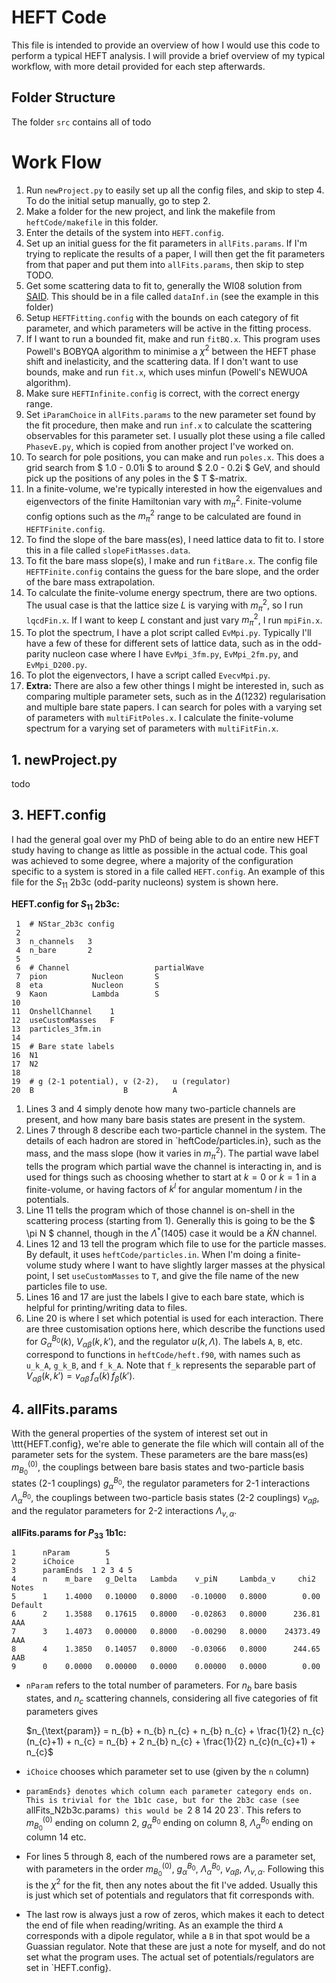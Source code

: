 # HEFT Code
This file is intended to provide an overview of how I would use this code to perform a typical HEFT analysis.
I will provide a brief overview of my typical workflow, with more detail provided for each step afterwards.

## Folder Structure
The folder `src` contains all of todo

# Work Flow
1. Run `newProject.py` to easily set up all the config files, and skip to step 4.
To do the initial setup manually, go to step 2.
2. Make a folder for the new project, and link the makefile from `heftCode/makefile` in this folder.
3. Enter the details of the system into `HEFT.config`.
4. Set up an initial guess for the fit parameters in `allFits.params`.
   If I'm trying to replicate the results of a paper, I will then get the fit parameters from that paper and put them into `allFits.params`, then skip to step TODO.
5. Get some scattering data to fit to, generally the WI08 solution from [SAID](https://gwdac.phys.gwu.edu/).
   This should be in a file called `dataInf.in` (see the example in this folder)
6. Setup `HEFTFitting.config` with the bounds on each category of fit parameter, and which parameters will be active in the fitting process.
7. If I want to run a bounded fit, make and run `fitBQ.x`.
   This program uses Powell's BOBYQA algorithm to minimise a $\chi^2$ between the HEFT phase shift and inelasticity, and the scattering data.
   If I don't want to use bounds, make and run `fit.x`, which uses minfun (Powell's NEWUOA algorithm).
8. Make sure `HEFTInfinite.config` is correct, with the correct energy range.
9. Set `iParamChoice` in `allFits.params` to the new parameter set found by the fit procedure, then make and run `inf.x` to calculate the scattering observables for this parameter set.
   I usually plot these using a file called `PhasevE.py`, which is copied from another project I've worked on.
10. To search for pole positions, you can make and run `poles.x`.
	This does a grid search from $ 1.0 - 0.01i $ to around $ 2.0 - 0.2i $ GeV, and should pick up the positions of any poles in the $ T $-matrix.
11. In a finite-volume, we're typically interested in how the eigenvalues and eigenvectors of the finite Hamiltonian vary with $m_{\pi}^{2}$.
	Finite-volume config options such as the $m_{\pi}^2$ range to be calculated are found in `HEFTFinite.config`.
12. To find the slope of the bare mass(es), I need lattice data to fit to.
	I store this in a file called `slopeFitMasses.data`.
13. To fit the bare mass slope(s), I make and run `fitBare.x`.
	The config file `HEFTFinite.config` contains the guess for the bare slope, and the order of the bare mass extrapolation.
14. To calculate the finite-volume energy spectrum, there are two options.
	The usual case is that the lattice size $L$ is varying with $m_{\pi}^{2}$, so I run `lqcdFin.x`.
	If I want to keep $L$ constant and just vary $m_{\pi}^{2}$, I run `mpiFin.x`.
15. To plot the spectrum, I have a plot script called `EvMpi.py`.
	Typically I'll have a few of these for different sets of lattice data, such as in the odd-parity nucleon case where I have `EvMpi_3fm.py`, `EvMpi_2fm.py`, and `EvMpi_D200.py`.
16. To plot the eigenvectors, I have a script called `EvecvMpi.py`.
17. **Extra:** There are also a few other things I might be interested in, such as comparing multiple parameter sets, such as in the $\Delta(1232)$ regularisation and multiple bare state papers.
  I can search for poles with a varying set of parameters with `multiFitPoles.x`.
  I calculate the finite-volume spectrum for a varying set of parameters with `multiFitFin.x`.

## 1. newProject.py
todo

## 3. HEFT.config
I had the general goal over my PhD of being able to do an entire new HEFT study having to change as little as possible in the actual code.
This goal was achieved to some degree, where a majority of the configuration specific to a system is stored in a file called `HEFT.config`.
An example of this file for the $S_{11}$ 2b3c (odd-parity nucleons) system is shown here.

**HEFT.config for $S_{11}$ 2b3c:**
```
 1  # NStar_2b3c config
 2
 3  n_channels   3
 4  n_bare       2
 5
 6  # Channel                   partialWave
 7  pion          Nucleon       S
 8  eta           Nucleon       S
 9  Kaon          Lambda        S
10
11  OnshellChannel    1
12  useCustomMasses   F
13  particles_3fm.in
14
15  # Bare state labels
16  N1
17  N2
18
19  # g (2-1 potential), v (2-2),   u (regulator)
20  B                    B          A
```
1.
    Lines 3 and 4 simply denote how many two-particle channels are present, and how many bare basis states are present in the system.
2.
    Lines 7 through 8 describe each two-particle channel in the system.
    The details of each hadron are stored in `heftCode/particles.in}, such as the mass, and the mass slope (how it varies in $m_{\pi}^{2}$).
    The partial wave label tells the program which partial wave the channel is interacting in, and is used for things such as choosing whether to start at $k=0$ or $k=1$ in a finite-volume, or having factors of $k^{l}$ for angular momentum $l$ in the potentials.
3.
    Line 11 tells the program which of those channel is on-shell in the scattering process (starting from 1).
    Generally this is going to be the $ \pi N $ channel, though in the $\Lambda^{*}(1405)$ case it would be a $\bar{K}N$ channel.
4.
    Lines 12 and 13 tell the program which file to use for the particle masses.
    By default, it uses `heftCode/particles.in`.
    When I'm doing a finite-volume study where I want to have slightly larger masses at the physical point, I set `useCustomMasses` to `T`, and give the file name of the new particles file to use.
5.
    Lines 16 and 17 are just the labels I give to each bare state, which is helpful for printing/writing data to files.
6.
    Line 20 is where I set which potential is used for each interaction.
    There are three customisation options here, which describe the functions used for $G_{\alpha}^{B_{0}}(k)$, $V_{\alpha\beta}(k,k')$, and the regulator $u(k,\Lambda)$.
    The labels `A`, `B`, etc. correspond to functions in `heftCode/heft.f90`, with names such as `u_k_A`, `g_k_B`, and `f_k_A`.
    Note that `f_k` represents the separable part of $V_{\alpha\beta}(k,k') = v_{\alpha\beta}\, f_{\alpha}(k)\, f_{\beta}(k')$.


## 4. allFits.params
With the general properties of the system of interest set out in \ttt{HEFT.config}, we're able to generate the file which will contain all of the parameter sets for the system.
These parameters are the bare mass(es) $m_{B_{0}}^{(0)}$, the couplings between bare basis states and two-particle basis states (2-1 couplings) $g_{\alpha}^{B_{0}}$, the regulator parameters for 2-1 interactions $\Lambda_{\alpha}^{B_{0}}$, the couplings between two-particle basis states (2-2 couplings) $v_{\alpha\beta}$, and the regulator parameters for 2-2 interactions $\Lambda_{v,\alpha}$.

**allFits.params for $P_{33}$ 1b1c:**
```
1      nParam        5
2      iChoice       1
3      paramEnds  1 2 3 4 5
4      n    m_bare   g_Delta   Lambda    v_piN     Lambda_v     chi2    Notes
5      1    1.4000   0.10000   0.8000   -0.10000   0.8000        0.00   Default
6      2    1.3588   0.17615   0.8000   -0.02863   0.8000      236.81   AAA
7      3    1.4073   0.00000   0.8000   -0.00290   8.0000    24373.49   AAA
8      4    1.3850   0.14057   0.8000   -0.03066   0.8000      244.65   AAB
9      0    0.0000   0.00000   0.0000    0.00000   0.0000        0.00
```

-
  `nParam` refers to the total number of parameters.
  For $n_{b}$ bare basis states, and $n_{c}$ scattering channels, considering all five categories of fit parameters gives

   $n_{\text{param}} = n_{b} + n_{b} n_{c} + n_{b} n_{c} + \frac{1}{2} n_{c}(n_{c}+1) + n_{c} = n_{b} + 2 n_{b} n_{c} + \frac{1}{2} n_{c}(n_{c}+1) + n_{c}$

-
  `iChoice` chooses which parameter set to use (given by the `n` column)
-
  `paramEnds} denotes which column each parameter category ends on.
  This is trivial for the 1b1c case, but for the 2b3c case (see `allFits\_N2b3c.params`) this would be `2  8  14  20  23`.
  This refers to $m_{B_{0}}^{(0)}$ ending on column 2, $g_{\alpha}^{B_{0}}$ ending on column 8, $\Lambda_{\alpha}^{B_{0}}$ ending on column 14 etc.
-
  For lines 5 through 8, each of the numbered rows are a parameter set, with parameters in the order $m_{B_{0}}^{(0)}$, $g_{\alpha}^{B_{0}}$, $\Lambda_{\alpha}^{B_{0}}$, $v_{\alpha\beta}$, $\Lambda_{v, \alpha}$.
  Following this is the $\chi^{2}$ for the fit, then any notes about the fit I've added.
  Usually this is just which set of potentials and regulators that fit corresponds with.
-
  The last row is always just a row of zeros, which makes it each to detect the end of file when reading/writing.
  As an example the third `A` corresponds with a dipole regulator, while a `B` in that spot would be a Guassian regulator.
  Note that these are just a note for myself, and do not set what the program uses.
  The actual set of potentials/regulators are set in `HEFT.config}.
